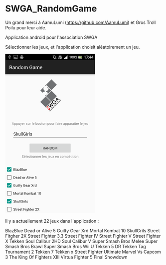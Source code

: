 # SWGA_RandomGame
Un grand merci à AamuLumi (https://github.com/AamuLumi) et Gros Troll Poilu pour leur aide.

Application android pour l'association SWGA

Sélectionner les jeux, et l'application choisit aléatoirement un jeu.

<img src="https://github.com/SWGAKamui/SWGA_RandomGame/blob/master/example.png" width="288px" height="512px" />

Il y a actuellement 22 jeux dans l'application :

BlazBlue
Dead or Alive 5
Guilty Gear Xrd
Mortal Kombat 10
SkullGrils
Street Fitgher 2X
Street Fighter 3.3
Street Fighter IV
Street Fighter V
Street Fighter X Tekken
Soul Calibur 2HD
Soul Calibur V
Super Smash Bros Melee
Super Smash Bros Brawl
Super Smash Bros Wii U
Tekken 5 DR
Tekken Tag Tournament 2
Tekken 7
Tekken x Street Fighter
Ultimate Marvel Vs Capcom 3
The King Of Fighters XIII
Virtua Fighter 5 Final Showdown
